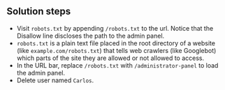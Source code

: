 ## Solution steps

- Visit `robots.txt` by appending `/robots.txt` to the url. Notice that the Disallow line discloses the path to the admin panel.
- `robots.txt` is a plain text file placed in the root directory of a website (like `example.com/robots.txt`) that tells web crawlers (like Googlebot) which parts of the site they are allowed or not allowed to access.
- In the URL bar, replace `/robots.txt` with `/administrator-panel` to load the admin panel.
- Delete user named `Carlos`.
